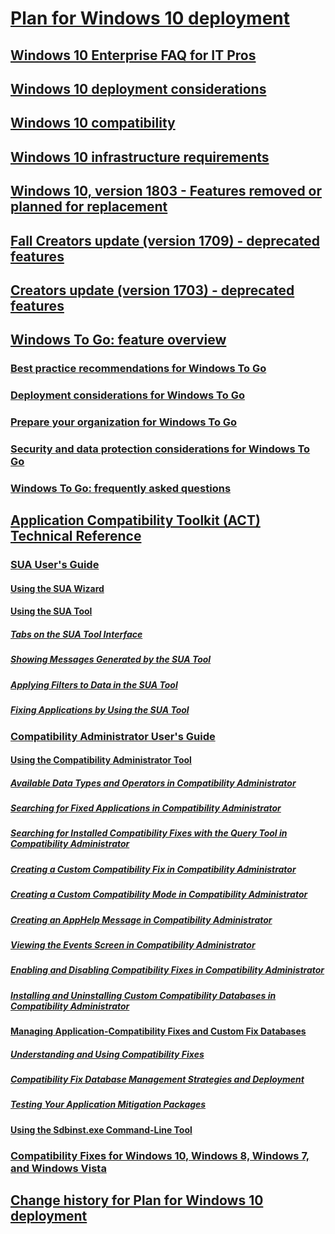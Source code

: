 # [Plan for Windows 10 deployment](index.md)
## [Windows 10 Enterprise FAQ for IT Pros](windows-10-enterprise-faq-itpro.md)
## [Windows 10 deployment considerations](windows-10-deployment-considerations.md)
## [Windows 10 compatibility](windows-10-compatibility.md)
## [Windows 10 infrastructure requirements](windows-10-infrastructure-requirements.md)
## [Windows 10, version 1803 - Features removed or planned for replacement](windows-10-1803-removed-features.md)
## [Fall Creators update (version 1709) - deprecated features](windows-10-fall-creators-deprecation.md)
## [Creators update (version 1703) - deprecated features](windows-10-creators-update-deprecation.md)

## [Windows To Go: feature overview](windows-to-go-overview.md)
### [Best practice recommendations for Windows To Go](best-practice-recommendations-for-windows-to-go.md)
### [Deployment considerations for Windows To Go](deployment-considerations-for-windows-to-go.md)
### [Prepare your organization for Windows To Go](prepare-your-organization-for-windows-to-go.md)
### [Security and data protection considerations for Windows To Go](security-and-data-protection-considerations-for-windows-to-go.md)
### [Windows To Go: frequently asked questions](windows-to-go-frequently-asked-questions.md)
## [Application Compatibility Toolkit (ACT) Technical Reference](act-technical-reference.md)
### [SUA User's Guide](sua-users-guide.md)
#### [Using the SUA Wizard](using-the-sua-wizard.md)
#### [Using the SUA Tool](using-the-sua-tool.md)
##### [Tabs on the SUA Tool Interface](tabs-on-the-sua-tool-interface.md)
##### [Showing Messages Generated by the SUA Tool](showing-messages-generated-by-the-sua-tool.md)
##### [Applying Filters to Data in the SUA Tool](applying-filters-to-data-in-the-sua-tool.md)
##### [Fixing Applications by Using the SUA Tool](fixing-applications-by-using-the-sua-tool.md)
### [Compatibility Administrator User's Guide](compatibility-administrator-users-guide.md)
#### [Using the Compatibility Administrator Tool](using-the-compatibility-administrator-tool.md)
##### [Available Data Types and Operators in Compatibility Administrator](available-data-types-and-operators-in-compatibility-administrator.md)
##### [Searching for Fixed Applications in Compatibility Administrator](searching-for-fixed-applications-in-compatibility-administrator.md)
##### [Searching for Installed Compatibility Fixes with the Query Tool in Compatibility Administrator](searching-for-installed-compatibility-fixes-with-the-query-tool-in-compatibility-administrator.md)
##### [Creating a Custom Compatibility Fix in Compatibility Administrator](creating-a-custom-compatibility-fix-in-compatibility-administrator.md)
##### [Creating a Custom Compatibility Mode in Compatibility Administrator](creating-a-custom-compatibility-mode-in-compatibility-administrator.md)
##### [Creating an AppHelp Message in Compatibility Administrator](creating-an-apphelp-message-in-compatibility-administrator.md)
##### [Viewing the Events Screen in Compatibility Administrator](viewing-the-events-screen-in-compatibility-administrator.md)
##### [Enabling and Disabling Compatibility Fixes in Compatibility Administrator](enabling-and-disabling-compatibility-fixes-in-compatibility-administrator.md)
##### [Installing and Uninstalling Custom Compatibility Databases in Compatibility Administrator](installing-and-uninstalling-custom-compatibility-databases-in-compatibility-administrator.md)
#### [Managing Application-Compatibility Fixes and Custom Fix Databases](managing-application-compatibility-fixes-and-custom-fix-databases.md)
##### [Understanding and Using Compatibility Fixes](understanding-and-using-compatibility-fixes.md)
##### [Compatibility Fix Database Management Strategies and Deployment](compatibility-fix-database-management-strategies-and-deployment.md)
##### [Testing Your Application Mitigation Packages](testing-your-application-mitigation-packages.md)
#### [Using the Sdbinst.exe Command-Line Tool](using-the-sdbinstexe-command-line-tool.md)
### [Compatibility Fixes for Windows 10, Windows 8, Windows 7, and Windows Vista](compatibility-fixes-for-windows-8-windows-7-and-windows-vista.md)
## [Change history for Plan for Windows 10 deployment](change-history-for-plan-for-windows-10-deployment.md)